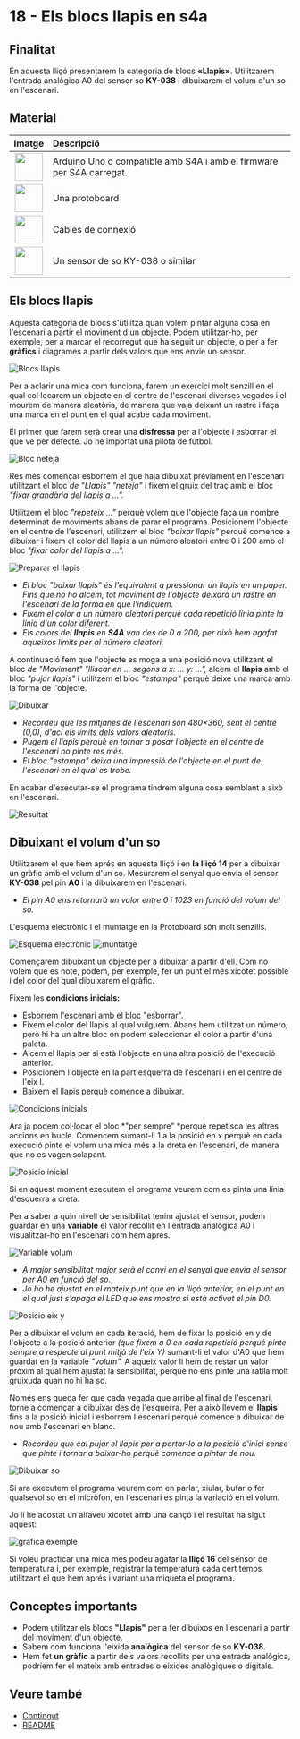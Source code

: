 # 18 - Els blocs llapis en s4a

## Finalitat

En aquesta lliçó presentarem la categoria de blocs **«Llapis»**. Utilitzarem l'entrada analògica A0 del sensor so **KY-038** i dibuixarem el volum d'un so en l'escenari.

## Material

|                               Imatge                               | Descripció                                                           |
| :----------------------------------------------------------------: | :------------------------------------------------------------------- |
|   <img src="./../mat_img/mat_unor3.png" width="50" height="50">    | Arduino Uno o compatible amb S4A i amb el firmware per S4A carregat. |
| <img src="./../mat_img/mat_protoboard.png" width="50" height="50"> | Una protoboard                                                       |
|   <img src="./../mat_img/mat_dupont.png" width="50" height="50">   | Cables de connexió                                                   |
|   <img src="./../mat_img/mat_KY038.jpeg" width="50" height="50">   | Un sensor de so KY-038 o similar                                     |

## Els blocs llapis

Aquesta categoria de blocs s'utilitza quan volem pintar alguna cosa en l'escenari a partir el moviment d'un objecte. Podem utilitzar-ho, per exemple, per a marcar el recorregut que ha
seguit un objecte, o per a fer **gràfics** i diagrames a partir dels valors que ens envie un sensor.

![Blocs llapis](Imatges/s4a_18_01.png)

Per a aclarir una mica com funciona, farem un exercici molt senzill en el qual col·locarem un objecte en el centre de l'escenari diverses vegades i el mourem de manera aleatòria, de manera que vaja deixant un rastre i faça una marca en el punt en el qual acabe cada moviment.

El primer que farem serà crear una **disfressa** per a l'objecte i esborrar el que ve per defecte. Jo he importat una pilota de futbol.

![Bloc neteja](Imatges/s4a_18_02.png)

Res més començar esborrem el que haja dibuixat prèviament en l'escenari utilitzant el bloc _de "Llapis" "neteja"_ i fixem el gruix del traç amb el bloc _"fixar grandària del llapis a ..."._

Utilitzem el bloc _"repeteix ..."_ perquè volem que l'objecte faça un nombre determinat de moviments abans de parar el programa. Posicionem l'objecte en el centre de l'escenari, utilitzem el bloc _"baixar llapis"_ perquè comence a dibuixar i fixem el color del llapis a un número aleatori entre 0 i 200 amb el bloc _"fixar color del llapis a ..."._

![Preparar el llapis](Imatges/s4a_18_03.png)

- _El bloc "baixar llapis" és l'equivalent a pressionar un llapis en un paper. Fins que no ho alcem, tot moviment de l'objecte deixarà un rastre en l'escenari de la forma en què l'indiquem._
- _Fixem el color a un número aleatori perquè cada repetició línia pinte la línia d'un color diferent._
- _Els colors del **llapis** en **S4A** van des de 0 a 200, per això hem agafat aqueixos límits per al número aleatori._

A continuació fem que l'objecte es moga a una posició nova utilitzant el bloc _de "Moviment" "lliscar en ... segons a x: ... y: ...",_ alcem el **llapis** amb el bloc _"pujar llapis"_ i utilitzem el bloc _"estampa"_ perquè deixe una marca amb la forma de l'objecte.

![Dibuixar](Imatges/s4a_18_04.png)

- _Recordeu que les mitjanes de l'escenari són 480×360, sent el centre (0,0), d'ací els límits dels valors aleatoris._
- _Pugem el llapis perquè en tornar a posar l'objecte en el centre de l'escenari no pinte res més._
- _El bloc "estampa" deixa una impressió de l'objecte en el punt de l'escenari en el qual es trobe._

En acabar d'executar-se el programa tindrem alguna cosa semblant a això en l'escenari.

![Resultat](Imatges/s4a_18_05.png)

## Dibuixant el volum d'un so

Utilitzarem el que hem aprés en aquesta lliçó i en **la lliçó 14** per a dibuixar un gràfic amb el volum d'un so. Mesurarem el senyal que envia el sensor **KY-038** pel pin **A0** i la dibuixarem en l'escenari.

- _El pin A0 ens retornarà un valor entre 0 i 1023 en funció del volum del so._

L'esquema electrònic i el muntatge en la Protoboard són molt senzills.

![Esquema electrònic](Imatges/s4a_18_06.png)
![muntatge](Imatges/s4a_18_07.png)

Començarem dibuixant un objecte per a dibuixar a partir d'ell. Com no volem que es note, podem, per exemple, fer un punt el més xicotet possible i del color del qual dibuixarem el gràfic.

Fixem les **condicions inicials:**

- Esborrem l'escenari amb el bloc "esborrar".
- Fixem el color del llapis al qual vulguem. Abans hem utilitzat un número, però hi ha un altre bloc on podem seleccionar el color a partir d'una paleta.
- Alcem el llapis per si està l'objecte en una altra posició de l'execució anterior.
- Posicionem l'objecte en la part esquerra de l'escenari i en el centre de l'eix I.
- Baixem el llapis perquè comence a dibuixar.

![Condicions inicials](Imatges/s4a_18_08.png)

Ara ja podem col·locar el bloc *"per sempre" *perquè repetisca les altres accions en bucle. Comencem sumant-li 1 a la posició en x perquè en cada execució pinte el volum una mica més a la dreta en l'escenari, de manera que no es vagen solapant.

![Posicio inicial](Imatges/s4a_18_09.png)

Si en aquest moment executem el programa veurem com es pinta una línia d'esquerra a dreta.

Per a saber a quin nivell de sensibilitat tenim ajustat el sensor, podem guardar en una **variable** el valor recollit en l'entrada analògica A0 i visualitzar-ho en l'escenari com hem aprés.

![Variable volum](Imatges/s4a_18_10.png)

- _A major sensibilitat major serà el canvi en el senyal que envia el sensor per A0 en funció del so._
- _Jo ho he ajustat en el mateix punt que en la lliçó anterior, en el punt en el qual just s'apaga el LED que ens mostra si està activat el pin D0._

![Posicio eix y](Imatges/s4a_18_11.png)

Per a dibuixar el volum en cada iteració, hem de fixar la posició en y de l'objecte a la posició anterior _(que fixem a 0 en cada repetició perquè pinte sempre a respecte al punt mitjà de l'eix Y)_ sumant-li el valor d'A0 que hem guardat en la variable _"volum"._ A aqueix valor li hem de restar un valor pròxim al qual hem ajustat la sensibilitat, perquè no ens pinte una ratlla molt gruixuda quan no hi ha so.

Només ens queda fer que cada vegada que arribe al final de l'escenari, torne a començar a dibuixar des de l'esquerra. Per a això llevem el **llapis** fins a la posició inicial i esborrem l'escenari perquè comence a dibuixar de nou amb l'escenari en blanc.

- _Recordeu que cal pujar el llapis per a portar-lo a la posició d'inici sense que pinte i tornar a baixar-ho perquè comence a pintar de nou._

![Dibuixar so](Imatges/s4a_18_12.png)

Si ara executem el programa veurem com en parlar, xiular, bufar o fer qualsevol so en el micròfon, en l'escenari es pinta la variació en el volum.

Jo li he acostat un altaveu xicotet amb una cançó i el resultat ha sigut aquest:

![grafica exemple](Imatges/s4a_18_13.png)

Si voleu practicar una mica més podeu agafar la **lliçó 16** del sensor de temperatura i, per exemple, registrar la temperatura cada cert temps utilitzant el que hem aprés i variant una miqueta el programa.

## Conceptes importants

- Podem utilitzar els blocs **"Llapis"** per a fer dibuixos en l'escenari a partir del moviment d'un objecte.
- Sabem com funciona l'eixida **analògica** del sensor de so **KY-038.**
- Hem fet **un gràfic** a partir dels valors recollits per una entrada analògica, podríem fer el mateix amb entrades o eixides analògiques o digitals.

## Veure també

- [Contingut](../Contingut.md)
- [README](../README.md)
